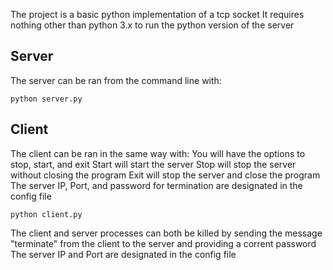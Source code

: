 The project is a basic python implementation of a tcp socket
It requires nothing other than python 3.x to run the python version of the server

## Server
The server can be ran from the command line with:

```
python server.py
```
## Client
The client can be ran in the same way with:
You will have the options to stop, start, and exit
Start will start the server
Stop will stop the server without closing the program
Exit will stop the server and close the program
The server IP, Port, and password for termination are designated in the config file

```
python client.py
```
The client and server processes can both be killed by sending the message "terminate" from the client to the server and providing a corrent password
The server IP and Port are designated in the config file
